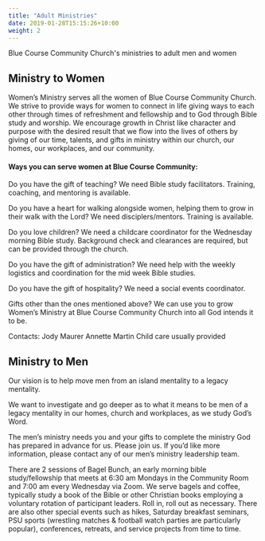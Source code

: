 ```yaml
---
title: "Adult Ministries"
date: 2019-01-28T15:15:26+10:00
weight: 2
---
```


Blue Course Community Church's ministries to adult men and women

## Ministry to Women

Women’s Ministry serves all the women of Blue Course Community Church. We strive to provide ways for women to connect in 
life giving ways to each other through times of refreshment and fellowship and to God through Bible study and worship. We 
encourage growth in Christ like character and purpose with the desired result that we flow into the lives of others by giving 
of our time, talents, and gifts in ministry within our church, our homes, our workplaces, and our community.
 
#### Ways you can serve women at Blue Course Community:

Do you have the gift of teaching? We need Bible study facilitators. Training, coaching, and mentoring is available.

Do you have a heart for walking alongside women, helping them to grow in their walk with the Lord? We need disciplers/mentors. 
Training is available.

Do you love children? We need a childcare coordinator for the Wednesday morning Bible study. Background check and clearances 
are required, but can be provided through the church.

Do you have the gift of administration? We need help with the weekly logistics and coordination for the mid week Bible studies.

Do you have the gift of hospitality? We need a social events coordinator.

Gifts other than the ones mentioned above? We can use you to grow Women’s Ministry at Blue Course Community Church into all 
God intends it to be.

Contacts: Jody Maurer  Annette Martin
Child care usually provided

## Ministry to Men

Our vision is to help move men from an island mentality to a legacy mentality.
 
We want to investigate and go deeper as to what it means to be men of a legacy mentality in our homes, church and workplaces, 
as we study God’s Word.
 
The men’s ministry needs you and your gifts to complete the ministry God has prepared in advance for us.  Please join us. 
If you’d like more information, please contact any of our men’s ministry leadership team.
 
There are 2 sessions of Bagel Bunch, an early morning bible study/fellowship that meets at 6:30 am Mondays in the Community 
Room and 7:00 am every Wednesday via Zoom. We serve bagels and coffee, typically study a book of the Bible or other 
Christian books employing a voluntary rotation of participant leaders. Roll in, roll out as necessary.
There are also other special events such as hikes, Saturday breakfast seminars, PSU sports (wrestling matches & football 
watch parties are particularly popular), conferences, retreats, and service projects from time to time.

